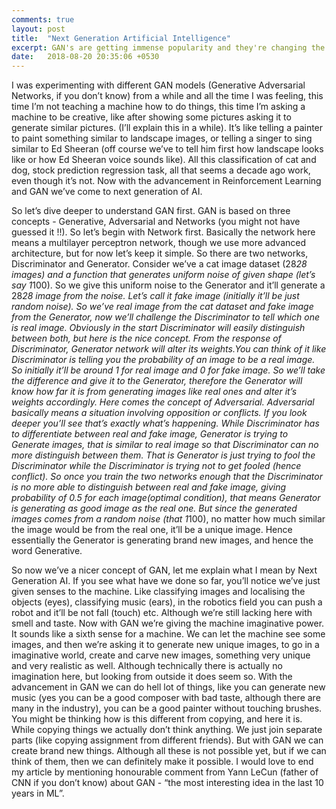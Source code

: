 ```yaml
---
comments: true
layout: post
title:  "Next Generation Artificial Intelligence"
excerpt: GAN's are getting immense popularity and they're changing the way we used to see at Artificial Intelligence
date:   2018-08-20 20:35:06 +0530
---
```


I was experimenting with different GAN models (Generative Adversarial Networks, if you don’t know) from a while and all the time I was feeling, this time I’m not teaching a machine how to do things, this time I’m asking a machine to be creative, like after showing some pictures asking it to generate similar pictures. (I’ll explain this in a while). It’s like telling a painter to paint something similar to landscape images, or telling a singer to sing similar to Ed Sheeran (off course we’ve to tell him first how landscape looks like or how Ed Sheeran voice sounds like). All this classification of cat and dog, stock prediction regression task, all that seems a decade ago work, even though it’s not. Now with the advancement in Reinforcement Learning and GAN we’ve come to next generation of AI.

So let’s dive deeper to understand  GAN first. GAN is based on three concepts - Generative, Adversarial and Networks (you might not have guessed it !!). So let’s begin with Network first.
Basically the network here means a multilayer perceptron network, though we use more advanced architecture, but for now let’s keep it simple. So there are two networks, Discriminator and Generator. Consider we’ve a cat image dataset (28*28  images) and a function that generates uniform noise of given shape (let’s say 1*100). So we give this uniform noise to the Generator and it’ll generate a 28*28 image from the noise. Let’s call it fake image (initially it’ll be just random noise). So we’ve real image from the cat dataset and fake image from the Generator, now we’ll challenge the Discriminator to tell which one is real image. Obviously in the start Discriminator will easily distinguish between both, but here is the nice concept. From the response of Discriminator, Generator network will alter its weights.You can think of it like Discriminator is telling you the probability of an image to be a real image. So initially it’ll be around 1 for real image and 0 for fake image. So we’ll take the difference and give it to the Generator, therefore the Generator will know how far it is from generating images like real ones and alter it’s weights accordingly.
Here comes the concept of Adversarial. Adversarial basically means a situation involving opposition or conflicts. If you look deeper you’ll see that’s exactly what’s happening. While Discriminator has to differentiate between real and fake image, Generator is trying to Generate images, that is similar to real image so that Discriminator can no more distinguish between them. That is Generator is just trying to fool the Discriminator while the Discriminator is trying not to get fooled (hence conflict).
So once you train the two networks enough that the Discriminator is no more able to distinguish between real and fake image, giving probability of 0.5 for each image(optimal condition), that means Generator is generating as good image as the real one. But since the generated images comes from a random noise (that 1*100), no matter how much similar the image would be from the real one, it’ll be a unique image. Hence essentially the Generator is generating brand new images, and hence the word Generative.
 
So now we’ve a nicer concept of GAN, let me explain what I mean by Next Generation AI. If you see what have we done so far, you’ll notice we’ve just given senses to the machine. Like classifying images and localising the objects (eyes), classifying music (ears), in the robotics field you can push a robot and it’ll be not fall (touch) etc. Although we’re still lacking here with smell and taste.
Now with GAN we’re giving the machine imaginative power. It sounds like a sixth sense for a machine. We can let the machine see some images, and then we’re asking it to generate new unique images, to go in a imaginative world, create and carve new images, something very unique and very realistic as well. Although technically there is actually no imagination here, but looking from outside it does seem so.
With the advancement in GAN we can do hell lot of things, like you can generate new music (yes you can be a good composer with bad taste, although there are many in the industry), you can be a good painter without touching brushes. You might be thinking how is this different from copying, and here it is. While copying things we actually don’t think anything. We just join separate parts (like copying assignment from different friends). But with GAN we can create brand new things. Although all these is not possible yet, but if we can think of them, then we can definitely make it possible.
I would love to end my article by mentioning honourable comment from Yann LeCun (father of CNN if you don’t know) about GAN - “the most interesting idea in the last 10 years in ML”.